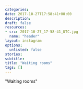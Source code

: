 ```yaml
---
categories:
date: 2017-10-27T17:58:41+00:00
description:
draft: false
resources:
- src: 2017-10-27_17-58-41_UTC.jpg
  name: "header"
layout: instagram
options:
  unlisted: false
stories:
subtitle:
title: "Waiting rooms"
tags: []
---
```


"Waiting rooms"
